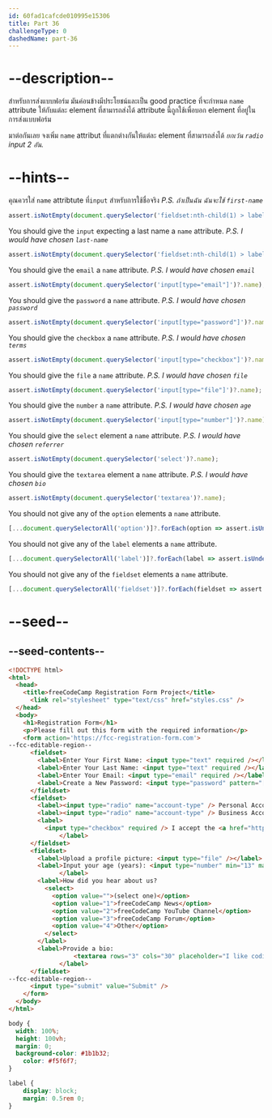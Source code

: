 ```yaml
---
id: 60fad1cafcde010995e15306
title: Part 36
challengeType: 0
dashedName: part-36
---
```


# --description--

สำหรับการส่งแบบฟอร์ม มันค่อนข้างมีประโยชน์และเป็น good practice ที่จะกำหนด `name` attribute ให้กับแต่ละ element ที่สามารถส่งได้
attribute นี้ถูกใช้เพื่อบอก element ที่อยู่ในการส่งแบบฟอร์ม

มาต่อกันเลย
จงเพิ่ม `name` attribut ที่แตกต่างกันให้แต่ละ element ที่สามารถส่งได้ _ยกเว้น `radio` input 2 อัน._

# --hints--

คุณควรใส่ `name` attribtute ที่`input` สำหรับการใช้ชื่อจริง 
_P.S. ถ้าเป็นฉัน ฉันจะใช้ `first-name`_

```js
assert.isNotEmpty(document.querySelector('fieldset:nth-child(1) > label:nth-child(1) > input')?.name);
```

You should give the `input` expecting a last name a `name` attribute. _P.S. I would have chosen `last-name`_

```js
assert.isNotEmpty(document.querySelector('fieldset:nth-child(1) > label:nth-child(2) > input')?.name);
```

You should give the `email` a `name` attribute. _P.S. I would have chosen `email`_

```js
assert.isNotEmpty(document.querySelector('input[type="email"]')?.name);
```

You should give the `password` a `name` attribute. _P.S. I would have chosen `password`_

```js
assert.isNotEmpty(document.querySelector('input[type="password"]')?.name);
```

You should give the `checkbox` a `name` attribute. _P.S. I would have chosen `terms`_

```js
assert.isNotEmpty(document.querySelector('input[type="checkbox"]')?.name);
```

You should give the `file` a `name` attribute. _P.S. I would have chosen `file`_

```js
assert.isNotEmpty(document.querySelector('input[type="file"]')?.name);
```

You should give the `number` a `name` attribute. _P.S. I would have chosen `age`_

```js
assert.isNotEmpty(document.querySelector('input[type="number"]')?.name);
```

You should give the `select` element a `name` attribute. _P.S. I would have chosen `referrer`_

```js
assert.isNotEmpty(document.querySelector('select')?.name);
```

You should give the `textarea` element a `name` attribute. _P.S. I would have chosen `bio`_

```js
assert.isNotEmpty(document.querySelector('textarea')?.name);
```

You should not give any of the `option` elements a `name` attribute.

```js
[...document.querySelectorAll('option')]?.forEach(option => assert.isUndefined(option?.name));
```

You should not give any of the `label` elements a `name` attribute.

```js
[...document.querySelectorAll('label')]?.forEach(label => assert.isUndefined(label?.name));
```

You should not give any of the `fieldset` elements a `name` attribute.

```js
[...document.querySelectorAll('fieldset')]?.forEach(fieldset => assert.isEmpty(fieldset?.name));
```

# --seed--

## --seed-contents--

```html
<!DOCTYPE html>
<html>
  <head>
    <title>freeCodeCamp Registration Form Project</title>
	  <link rel="stylesheet" type="text/css" href="styles.css" />
  </head>
  <body>
    <h1>Registration Form</h1>
    <p>Please fill out this form with the required information</p>
    <form action='https://fcc-registration-form.com'>
--fcc-editable-region--
      <fieldset>
        <label>Enter Your First Name: <input type="text" required /></label>
        <label>Enter Your Last Name: <input type="text" required /></label>
        <label>Enter Your Email: <input type="email" required /></label>
        <label>Create a New Password: <input type="password" pattern="[a-z0-5]{8,}" required /></label>
      </fieldset>
      <fieldset>
        <label><input type="radio" name="account-type" /> Personal Account</label>
        <label><input type="radio" name="account-type" /> Business Account</label>
        <label>
          <input type="checkbox" required /> I accept the <a href="https://www.freecodecamp.org/news/terms-of-service/">terms and conditions</a>
			  </label>
      </fieldset>
      <fieldset>
        <label>Upload a profile picture: <input type="file" /></label>
        <label>Input your age (years): <input type="number" min="13" max="120" />
			  </label>
        <label>How did you hear about us?
          <select>
            <option value="">(select one)</option>
            <option value="1">freeCodeCamp News</option>
            <option value="2">freeCodeCamp YouTube Channel</option>
            <option value="3">freeCodeCamp Forum</option>
            <option value="4">Other</option>
          </select>
        </label>
        <label>Provide a bio:
				  <textarea rows="3" cols="30" placeholder="I like coding on the beach..."></textarea>
			  </label>
      </fieldset>
--fcc-editable-region--
      <input type="submit" value="Submit" />
    </form>
  </body>
</html>
```

```css
body {
  width: 100%;
  height: 100vh;
  margin: 0;
  background-color: #1b1b32;
	color: #f5f6f7;
}

label {
	display: block;
	margin: 0.5rem 0;
}

```
